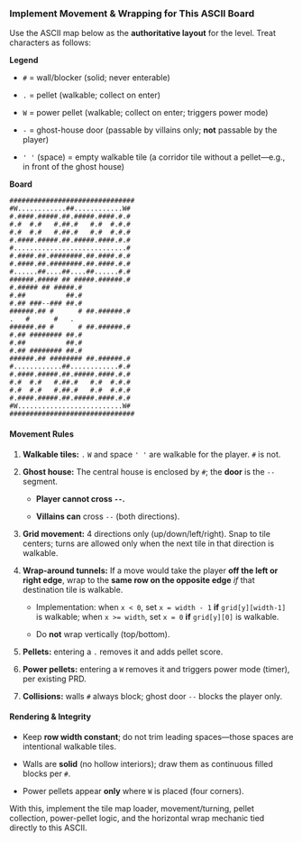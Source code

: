 ### **Implement Movement & Wrapping for This ASCII Board**

Use the ASCII map below as the **authoritative layout** for the level. Treat characters as follows:

**Legend**

* `#` \= wall/blocker (solid; never enterable)

* `.` \= pellet (walkable; collect on enter)

* `W` \= power pellet (walkable; collect on enter; triggers power mode)

* `-` \= ghost-house door (passable by villains only; **not** passable by the player)

* `' '` (space) \= empty walkable tile (a corridor tile without a pellet—e.g., in front of the ghost house)

**Board**

`###############################`  
`#W............##............W#`  
`#.####.#####.##.#####.####.#.#`  
`#.#  #.#   #.##.#   #.#  #.#.#`  
`#.#  #.#   #.##.#   #.#  #.#.#`  
`#.####.#####.##.#####.####.#.#`  
`#............................#`  
`#.####.##.########.##.####.#.#`  
`#.####.##.########.##.####.#.#`  
`#......##....##....##......#.#`  
`######.##### ## #####.######.#`  
     `#.##### ## #####.#`         
     `#.##          ##.#`         
     `#.## ###--### ##.#`         
`######.## #      # ##.######.#`  
      `.   #      #   .`         
`######.## #      # ##.######.#`  
     `#.## ######## ##.#`         
     `#.##          ##.#`         
     `#.## ######## ##.#`         
`######.## ######## ##.######.#`  
`#............##............#.#`  
`#.####.#####.##.#####.####.#.#`  
`#.#  #.#   #.##.#   #.#  #.#.#`  
`#.#  #.#   #.##.#   #.#  #.#.#`  
`#.####.#####.##.#####.####.#.#`  
`#W..........................W#`  
`###############################`

#### **Movement Rules**

1. **Walkable tiles:** `.` `W` and space `' '` are walkable for the player. `#` is not.

2. **Ghost house:** The central house is enclosed by `#`; the **door** is the `--` segment.

   * **Player cannot cross `--`.**

   * **Villains can** cross `--` (both directions).

3. **Grid movement:** 4 directions only (up/down/left/right). Snap to tile centers; turns are allowed only when the next tile in that direction is walkable.

4. **Wrap-around tunnels:** If a move would take the player **off the left or right edge**, wrap to the **same row on the opposite edge** *if* that destination tile is walkable.

   * Implementation: when `x < 0`, set `x = width - 1` **if** `grid[y][width-1]` is walkable; when `x >= width`, set `x = 0` **if** `grid[y][0]` is walkable.

   * Do **not** wrap vertically (top/bottom).

5. **Pellets:** entering a `.` removes it and adds pellet score.

6. **Power pellets:** entering a `W` removes it and triggers power mode (timer), per existing PRD.

7. **Collisions:** walls `#` always block; ghost door `--` blocks the player only.

#### **Rendering & Integrity**

* Keep **row width constant**; do not trim leading spaces—those spaces are intentional walkable tiles.

* Walls are **solid** (no hollow interiors); draw them as continuous filled blocks per `#`.

* Power pellets appear **only** where `W` is placed (four corners).

With this, implement the tile map loader, movement/turning, pellet collection, power-pellet logic, and the horizontal wrap mechanic tied directly to this ASCII.

